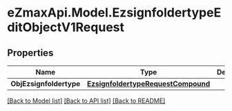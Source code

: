 
# eZmaxApi.Model.EzsignfoldertypeEditObjectV1Request

## Properties

Name | Type | Description | Notes
------------ | ------------- | ------------- | -------------
**ObjEzsignfoldertype** | [**EzsignfoldertypeRequestCompound**](EzsignfoldertypeRequestCompound.md) |  | 

[[Back to Model list]](../README.md#documentation-for-models)
[[Back to API list]](../README.md#documentation-for-api-endpoints)
[[Back to README]](../README.md)

